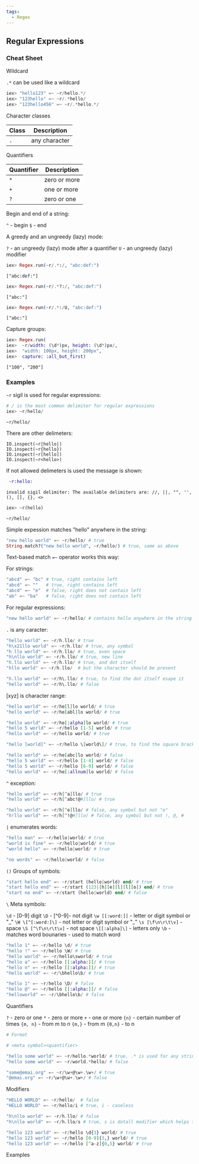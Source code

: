 ```yaml
---
tags:
  - Regex
---
```

## Regular Expressions

### Cheat Sheet

Wildcard

`.*` can be used like a wildcard

```elixir
iex> "hello123" =~ ~r/hello.*/
iex> "123hello" =~ ~r/.*hello/
iex> "123hello456" =~ ~r/.*hello.*/
```

Character classes

| Class       | Description   |
| ----------- | ------------- |
| `.`         | any character |

Quantifiers

| Quantifier  | Description  |
| ----------- | -------------|
| `*`         | zero or more |
| `+`         | one or more  |
| `?`         | zero or one  |

Begin and end of a string:

`^` - begin
`$` - end

A greedy and an ungreedy (lazy) mode:

`?` - an ungreedy (lazy) mode after a quantifier
`U` - an ungreedy (lazy) modifier

```elixir
iex> Regex.run(~r/.*:/, "abc:def:")
```
```output
["abc:def:"]
```

```elixir
iex> Regex.run(~r/.*?:/, "abc:def:")
```
```output
["abc:"]
```

```elixir
iex> Regex.run(~r/.*:/U, "abc:def:")
```
```output
["abc:"]
```

Capture groups:

```elixir
iex> Regex.run(
iex>  ~r/width: (\d*)px, height: (\d*)px/,
iex>  "width: 100px, height: 200px",
iex>  capture: :all_but_first)
```
```output
["100", "200"]
```

### Examples

`~r` sigil is used for regular expressions:

```elixir
# / is the most common delimiter for regular expressions
iex> ~r/hello/
```

```output
~r/hello/
```

There are other delimeters:

```shell
IO.inspect(~r|hello|)
IO.inspect(~r{hello})
IO.inspect(~r[hello])
IO.inspect(~r<hello>)
```

If not allowed delimeters is used the message is shown:

```elixir
 ~r:hello:
```

```output
invalid sigil delimiter: The available delimiters are: //, ||, "", '', (), [], {}, <>
```

```elixir
iex> ~r(hello)
```
```output
~r/hello/
```

Simple expession matches "hello" anywhere in the string:

```elixir
"new hello world" =~ ~r/hello/ # true
String.match?("new hello world", ~r/hello/) # true, same as above
```

Text-based match `=~` operator works this way:

For strings:

```elixir
"abcd" =~ "bc" # true, right contains left
"abcd" =~ ""   # true, right contains left
"abcd" =~ "e"  # false, right does not contain left
"ab" =~ "ba"   # false, right does not contain left
```

For regular expressions:

```elixir
"new hello world" =~ ~r/hello/ # contains hello anywhere in the string
```

`.` is any caracter:

```elixir
"hello world" =~ ~r/h.llo/ # true
"h\x21llo world" =~ ~r/h.llo/ # true, any symbol
"h llo world" =~ ~r/h.llo/ # true, even space
"h\nllo world" =~ ~r/h.llo/ # true, new line
"h.llo world" =~ ~r/h.llo/ # true, and dot itself
"hllo world" =~ ~r/h.llo/  # but the character should be present

"h.llo world" =~ ~r/h\.llo/ # true, to find the dot itself esape it
"hello world" =~ ~r/h\.llo/ # false
```

[xyz] is character range:

```elixir
"hello world" =~ ~r/he[l]lo world/ # true
"hello world" =~ ~r/he[abl]lo world/ # true

"hello world" =~ ~r/he[:alpha]lo world/ # true
"hello 5 world" =~ ~r/hello [1-5] world/ # true
"hello world" =~ ~r/hello world/ # true

"hello [world]" =~ ~r/hello \[world\]/ # true, to find the square brackets themselves escape them

"hello world" =~ ~r/he[abc]lo world/ # false
"hello 5 world" =~ ~r/hello [1-4] world/ # false
"hello 5 world" =~ ~r/hello [6-9] world/ # false
"hello world" =~ ~r/he[:allnum]lo world/ # false
```

`^` exception:

```elixir
"hello world" =~ ~r/h[^a]llo/ # true
"hello world" =~ ~r/h[^abc!@#]llo/ # true

"hello world" =~ ~r/h[^e]llo/ # false, any symbol but not "e"
"h!llo world" =~ ~r/h[^!@#]llo/ # false, any symbol but not !, @, #
```

`|` enumerates words:

```elixir
"hello man" =~ ~r/hello|world/ # true
"world is fine" =~ ~r/hello|world/ # true
"world hello" =~ ~r/hello|world/ # true

"no words" =~ ~r/hello|world/ # false
```

`()` Groups of symbols:

```elixir
"start hello end" =~ ~r/start (hello|world) end/ # true
"start hello end" =~ ~r/start (123|[h][e][l][l][o]) end/ # true
"start no end" =~ ~r/start (hello|world) end/ # false
```

`\` Meta symbols:

`\d` - [0-9] digit
`\D` - [^0-9]- not digit
`\w [[:word:]]` - letter or digit symbol or "\_"
`\W \[^[:word:]\]` - not letter or digit symbol or "\_"
`\s [\f\n\r\t\v]` - space
`\S [^\f\n\r\t\v]` - not space
`\[[:alpha]\]` - letters only
`\b` - matches word bounaries - used to match word

```elixir
"hello 1" =~ ~r/hello \d/ # true
"hello !" =~ ~r/hello \W/ # true
"hello world" =~ ~r/hello\sworld/ # true
"hello a" =~ ~r/hello [[:alpha:]]/ # true
"hello п" =~ ~r/hello [[:alpha:]]/ # true
"hello world" =~ ~r/\bhello\b/ # true

"hello 1" =~ ~r/hello \D/ # false
"hello @" =~ ~r/hello [[:alpha:]]/ # false
"helloworld" =~ ~r/\bhello\b/ # false
```

Quantifiers

`?` - zero or one
`*` - zero or more
`+` - one or more
`{n}` - certain number of times
`{m, n}` - from m to n
`{m,}` - from m
`{0,n}` - to n

```elixir
# Format

# <meta symbol><quantifier>

"hello some world" =~ ~r/hello.*world/ # true, .* is used for any string
"hello some world" =~ ~r/world.*hello/ # false

"some@emai.org" =~ ~r/\w+@\w+.\w+/ # true
"@emai.org" =~ ~r/\w+@\w+.\w+/ # false
```

Modifiers

```elixir
"HELLO WORLD" =~ ~r/hello/  # false
"HELLO WORLD" =~ ~r/hello/i # true, i - caseless

"h\nllo world" =~ ~r/h.llo/ # false
"h\nllo world" =~ ~r/h.llo/s # true, s is dotall modifier which helps to match new line

"hello 123 world" =~ ~r/hello \d{3} world/ # true
"hello 123 world" =~ ~r/hello [0-9]{3,} world/ # true
"hello 123 world" =~ ~r/hello [^a-z]{0,5} world/ # true
```

Examples
